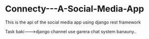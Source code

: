 # Connecty---A-Social-Media-App
This is the api of the social media app using django rest framework

Task baki--->django channel use garera chat system banauny..
